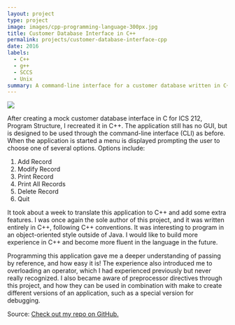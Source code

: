 ```yaml
---
layout: project
type: project
image: images/cpp-programming-language-300px.jpg
title: Customer Database Interface in C++
permalink: projects/customer-database-interface-cpp
date: 2016
labels:
  - C++
  - g++
  - SCCS
  - Unix
summary: A command-line interface for a customer database written in C++ for ICS 212, Program Structure.
---
```


<img class="ui medium right floated rounded image" src="../images/customer-db-interface.png">

After creating a mock customer database interface in C for ICS 212, Program Structure, I recreated it in C++. The application still has no GUI, but is designed to be used through the command-line interface (CLI) as before. When the application is started a menu is displayed prompting the user to choose one of several options. Options include:

1. Add Record
2. Modify Record
3. Print Record
4. Print All Records
5. Delete Record
6. Quit

It took about a week to translate this application to C++ and add some extra features. I was once again the sole author of this project, and it was written entirely in C++, following C++ conventions. It was interesting to program in an object-oriented style outside of Java. I would like to build more experience in C++ and become more fluent in the language in the future.

Programming this application gave me a deeper understanding of passing by reference, and how easy it is! The experience also introduced me to overloading an operator, which I had experienced previously but never really recognized. I also became aware of preprocessor directives through this project, and how they can be used in combination with make to create different versions of an application, such as a special version for debugging.
 
Source: <a href="https://github.com/wyattbartlett/customer-database-interface-cpp"><i class="large github icon"></i>Check out my repo on GitHub.</a>
